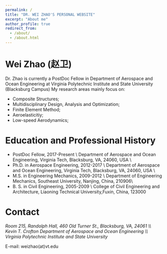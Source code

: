 ```yaml
---
permalink: /
title: "DR. WEI ZHAO'S PERSONAL WEBSITE"
excerpt: "About me"
author_profile: true
redirect_from: 
  - /about/
  - /about.html
---
```


# Wei Zhao (赵卫)
Dr. Zhao is currently a PostDoc Fellow in Department of Aerospace and Ocean Engineering at Virginia Polytechnic Institute and State University (Blacksburg Campus)
My research areas mainly focus on:
* Composite Structures;
* Multidisciplinary Design, Analysis and Optimization;
* Finite Element Method;
* Aeroelasticitiy;
* Low-speed Aerodynamics;


# Education and Professional History
* PostDoc Fellow, 2017-Present \\
Department of Aerospace and Ocean Engineering, Virginia Tech, Blacksburg, VA, 24060, USA \\
* Ph.D. in Aerospace Engineering, 2012-2017 \\
Department of Aerospace and Ocean Engineering, Virginia Tech, Blacksburg, VA, 24060, USA \\
* M.S. in Engineering Mechanics, 2009-2012 \\
Department of Engineering Mechanics, Southeast University, Nanjing, China, 210906\\
* B. S. in Civil Engineering, 2005-2009 \\
College of Civil Engineering and Architecture, Liaoning Technical University,Fuxin, China, 123000


# Contact
<address>
Room 215, Randolph Hall, 460 Old Turner St., Blacksburg, VA, 24061 \\
Kevin T. Crofton Department of Aerospace and Ocean Engineering \\
Virginia Polytechnic Institute and State University
</address>

E-mail: weizhao(at)vt.edu